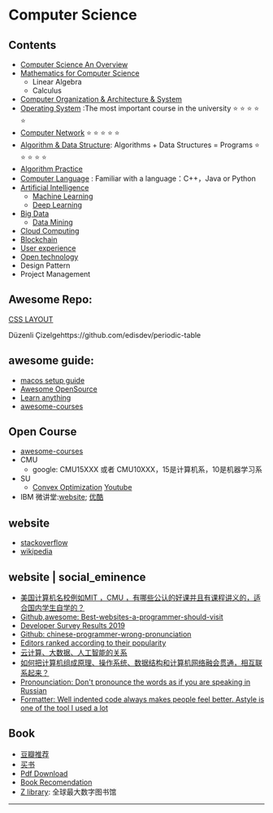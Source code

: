 # Computer Science

## Contents

* [Computer Science An Overview](Computer_Science_an_Overview/README.md)
* [Mathematics for Computer Science](Mathematics_for_Computer_Science/README.md)
  * Linear Algebra
  * Calculus
* [Computer Organization & Architecture & System](docs/Computer_System)
* [Operating System](Operating_System/README.md) :The most important course in the university ⭐️ ⭐️ ⭐️ ⭐️ ⭐️
* [Computer Network](Computer_Network/README.md) ⭐️ ⭐️ ⭐️ ⭐️ ⭐️
* [Algorithm &amp; Data Structure](Algorithm-Data_Structure/README.md): Algorithms + Data Structures = Programs ⭐️ ⭐️ ⭐️ ⭐️ ⭐️
* [Algorithm Practice](Algorithm_Practice/README.md)
* [Computer Language](Computer_Language/README.md) : Familiar with a language：C++，Java or Python
* [Artificial Intelligence](Artificial_Intelligence/README.md)
  * [Machine Learning](Machine_Learning/README.md)
  * [Deep Learning](Deep_Learning/README.md)
* [Big Data](Big_Data/README.md)
  * [Data Mining](Big_Data/Data_Mining/README.md)
* [Cloud Computing](Cloud_Computing/README.md)
* [Blockchain](Blockchain/README.md)
* [User experience](User_experience/README.md)
* [Open technology](Open_technology/README.md)
* Design Pattern
* Project Management

## Awesome Repo:

[CSS LAYOUT](https://csslayout.io/)

Düzenli Çizelgehttps://github.com/edisdev/periodic-table

## awesome guide:

* [macos setup guide](https://sourabhbajaj.com/mac-setup/)
* [Awesome OpenSource](https://awesomeopensource.com/)
* [Learn anything](https://learn-anything.xyz/)
* [awesome-courses](https://github.com/prakhar1989/awesome-courses#algorithms)

## Open Course
* [awesome-courses](https://github.com/prakhar1989/awesome-courses#algorithms)
* CMU
  * google: CMU15XXX 或者 CMU10XXX，15是计算机系，10是机器学习系
* SU
  * [Convex Optimization](http://web.stanford.edu/class/ee364a/index.html) [Youtube](https://www.youtube.com/watch?v=McLq1hEq3UY&list=PL3940DD956CDF0622)
* IBM 微讲堂:[website](https://developer.ibm.com/cn/tv/2017/container-microservice/); [优酷](https://i.youku.com/i/UNTI2NTA2NTAw/playlists?spm=a2hzp.8253876.0.0&order=1&page=1)

## website

* [stackoverflow](https://stackoverflow.com/)
* [wikipedia]()

## website | social_eminence
* [美国计算机名校例如MIT ，CMU ，有哪些公认的好课并且有课程讲义的，适合国内学生自学的？](https://www.zhihu.com/question/57532048)
* [Github,awesome: Best-websites-a-programmer-should-visit](https://github.com/sdmg15/Best-websites-a-programmer-should-visit)
* [Developer Survey Results 2019](https://insights.stackoverflow.com/survey/2019)
* [Github: chinese-programmer-wrong-pronunciation](https://github.com/shimohq/chinese-programmer-wrong-pronunciation)
* [Editors ranked according to their popularity](https://www.slant.co/topics/12/~best-programming-text-editors)
* [云计算、大数据、人工智能的关系](https://zhuanlan.zhihu.com/p/62898738)
* [如何把计算机组成原理、操作系统、数据结构和计算机网络融会贯通，相互联系起来？](https://www.zhihu.com/question/22017267/answer/26468016)
* [Pronounciation: Don&#39;t pronounce the words as if you are speaking in Russian](https://github.com/shimohq/chinese-programmer-wrong-pronunciation)
* [Formatter: Well indented code always makes people feel better. Astyle is one of the tool I used a lot](http://astyle.sourceforge.net/astyle.html)


## Book

* [豆瓣推荐](https://book.douban.com/subject_search?search_text=%E8%AE%A1%E7%AE%97%E6%9C%BA&cat=1001)
* [买书](http://search.china-pub.com/s/?key1=%C9%EE%C8%EB%C0%ED%BD%E2%BC%C6%CB%E3%BB%FA%D3%A2%CE%C4&type=&pz=1)
* [Pdf Download](http://www.java1234.com/a/javabook/)
* [Book Recomendation](book.md)
* [Z library](http://zh.1lib.pl/): 全球最大数字图书馆

---
